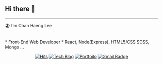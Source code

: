 
## Hi there 👋

---

<!--
**o-henry/o-henry** is a ✨ _special_ ✨ repository because its `README.md` (this file) appears on your GitHub profile.

Here are some ideas to get you started:

- 🔭 I’m currently working on ...
- 🌱 I’m currently learning ...
- 👯 I’m looking to collaborate on ...
- 🤔 I’m looking for help with ...
- 💬 Ask me about ...
- 📫 How to reach me: ...
- 😄 Pronouns: ...
- ⚡ Fun fact: ...
-->

🏖 I'm Chan Haeng Lee

<br />
* Front-End Web Developer
* React, Node(Express), HTML5/CSS SCSS, Mongo ...

<div align="center">
  
  [![Hits](https://hits.seeyoufarm.com/api/count/incr/badge.svg?url=https%3A%2F%2Fgithub.com%2Fo-henry)](https://hits.seeyoufarm.com)
  [![Tech Blog](http://img.shields.io/badge/-Tech%20blog-black?style=flat&logo=github&link=https://o-henry.github.io/)](https://o-henry.github.io/)
  [![Portfoilo](http://img.shields.io/badge/-Portfolio-ff69b4?style=flat&link=https://developer-channing.com/)](https://developer-channing.com/)
  [![Gmail Badge](https://img.shields.io/badge/Gmail-d14836?style=flat&logo=Gmail&logoColor=white&link=mailto:c.henry.9209@gmail.com)](mailto:c.henry.9209@gmail.com)
  
</div>

